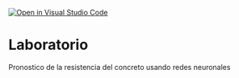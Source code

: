 [![Open in Visual Studio Code](https://classroom.github.com/assets/open-in-vscode-c66648af7eb3fe8bc4f294546bfd86ef473780cde1dea487d3c4ff354943c9ae.svg)](https://classroom.github.com/online_ide?assignment_repo_id=9217547&assignment_repo_type=AssignmentRepo)
# Laboratorio
Pronostico de la resistencia del concreto usando redes neuronales
